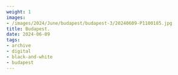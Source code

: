 ```yaml
---
weight: 1
images:
- /images/2024/June/budapest/budapest-3/20240609-P1100185.jpg
title: Budapest.
date: 2024-06-09
tags:
- archive
- digital
- black-and-white
- budapest
---
```


